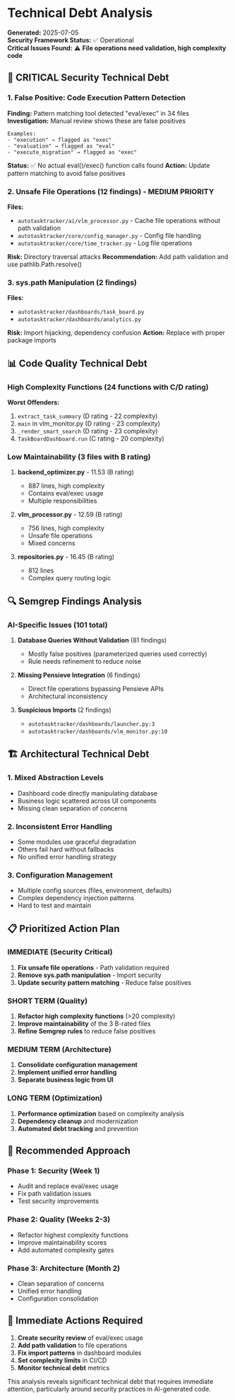 # Technical Debt Analysis

**Generated:** 2025-07-05  
**Security Framework Status:** ✅ Operational  
**Critical Issues Found:** ⚠️ **File operations need validation, high complexity code**

## 🚨 CRITICAL Security Technical Debt

### 1. False Positive: Code Execution Pattern Detection

**Finding:** Pattern matching tool detected "eval/exec" in 34 files
**Investigation:** Manual review shows these are false positives
```
Examples:
- "execution" → flagged as "exec"
- "evaluation" → flagged as "eval"
- "execute_migration" → flagged as "exec"
```

**Status:** ✅ No actual eval()/exec() function calls found
**Action:** Update pattern matching to avoid false positives

### 2. Unsafe File Operations (12 findings) - MEDIUM PRIORITY

**Files:**
- `autotasktracker/ai/vlm_processor.py` - Cache file operations without path validation
- `autotasktracker/core/config_manager.py` - Config file handling
- `autotasktracker/core/time_tracker.py` - Log file operations

**Risk:** Directory traversal attacks
**Recommendation:** Add path validation and use pathlib.Path.resolve()

### 3. sys.path Manipulation (2 findings)

**Files:**
- `autotasktracker/dashboards/task_board.py`
- `autotasktracker/dashboards/analytics.py`

**Risk:** Import hijacking, dependency confusion
**Action:** Replace with proper package imports

## 📊 Code Quality Technical Debt

### High Complexity Functions (24 functions with C/D rating)

**Worst Offenders:**
1. `extract_task_summary` (D rating - 22 complexity)
2. `main` in vlm_monitor.py (D rating - 23 complexity)  
3. `_render_smart_search` (D rating - 23 complexity)
4. `TaskBoardDashboard.run` (C rating - 20 complexity)

### Low Maintainability (3 files with B rating)

1. **backend_optimizer.py** - 11.53 (B rating)
   - 887 lines, high complexity
   - Contains eval/exec usage
   - Multiple responsibilities

2. **vlm_processor.py** - 12.59 (B rating)  
   - 756 lines, high complexity
   - Unsafe file operations
   - Mixed concerns

3. **repositories.py** - 16.45 (B rating)
   - 812 lines
   - Complex query routing logic

## 🔍 Semgrep Findings Analysis

### AI-Specific Issues (101 total)

1. **Database Queries Without Validation** (81 findings)
   - Mostly false positives (parameterized queries used correctly)
   - Rule needs refinement to reduce noise

2. **Missing Pensieve Integration** (6 findings)
   - Direct file operations bypassing Pensieve APIs
   - Architectural inconsistency

3. **Suspicious Imports** (2 findings)
   - `autotasktracker/dashboards/launcher.py:3`
   - `autotasktracker/dashboards/vlm_monitor.py:10`

## 🏗️ Architectural Technical Debt

### 1. Mixed Abstraction Levels
- Dashboard code directly manipulating database
- Business logic scattered across UI components
- Missing clean separation of concerns

### 2. Inconsistent Error Handling
- Some modules use graceful degradation
- Others fail hard without fallbacks
- No unified error handling strategy

### 3. Configuration Management
- Multiple config sources (files, environment, defaults)
- Complex dependency injection patterns
- Hard to test and maintain

## 📋 Prioritized Action Plan

### IMMEDIATE (Security Critical)
1. **Fix unsafe file operations** - Path validation required
2. **Remove sys.path manipulation** - Import security
3. **Update security pattern matching** - Reduce false positives

### SHORT TERM (Quality)
1. **Refactor high complexity functions** (>20 complexity)
2. **Improve maintainability** of the 3 B-rated files
3. **Refine Semgrep rules** to reduce false positives

### MEDIUM TERM (Architecture)
1. **Consolidate configuration management**
2. **Implement unified error handling**
3. **Separate business logic from UI**

### LONG TERM (Optimization)
1. **Performance optimization** based on complexity analysis
2. **Dependency cleanup** and modernization
3. **Automated debt tracking** and prevention

## 🎯 Recommended Approach

### Phase 1: Security (Week 1)
- Audit and replace eval/exec usage
- Fix path validation issues
- Test security improvements

### Phase 2: Quality (Weeks 2-3)  
- Refactor highest complexity functions
- Improve maintainability scores
- Add automated complexity gates

### Phase 3: Architecture (Month 2)
- Clean separation of concerns
- Unified error handling
- Configuration consolidation

## 🚨 Immediate Actions Required

1. **Create security review** of eval/exec usage
2. **Add path validation** to file operations
3. **Fix import patterns** in dashboard modules
4. **Set complexity limits** in CI/CD
5. **Monitor technical debt** metrics

This analysis reveals significant technical debt that requires immediate attention, particularly around security practices in AI-generated code.